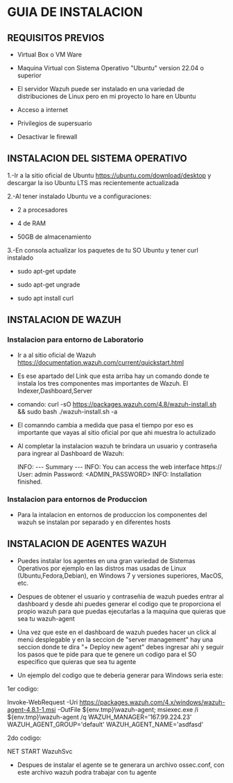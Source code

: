 # GUIA DE INSTALACION

## REQUISITOS PREVIOS

- Virtual Box o VM Ware

- Maquina Virtual con Sistema Operativo "Ubuntu" version 22.04 o superior
 - El servidor Wazuh puede ser instalado en una variedad de distribuciones de Linux pero en mi proyecto lo hare en Ubuntu

- Acceso a internet 

- Privilegios de supersuario 

- Desactivar le firewall

## INSTALACION DEL SISTEMA OPERATIVO 

1.-Ir a la sitio oficial de Ubuntu https://ubuntu.com/download/desktop y descargar la iso Ubuntu LTS mas recientemente actualizada

2.-Al tener instalado Ubuntu ve a configuraciones:

- 2 a procesadores

- 4 de RAM

- 50GB de almacenamiento

3.-En consola actualizar los paquetes de tu SO Ubuntu y tener curl instalado

- sudo apt-get update

- sudo apt-get ungrade

- sudo apt install curl

## INSTALACION DE WAZUH 

### Instalacion para entorno de Laboratorio
 
 - Ir a al sitio oficial de Wazuh https://documentation.wazuh.com/current/quickstart.html

 - Es ese apartado del Link que esta arriba hay un comando donde te instala los tres componentes mas importantes de Wazuh. El Indexer,Dashboard,Server

 - comando: curl -sO https://packages.wazuh.com/4.8/wazuh-install.sh && sudo bash ./wazuh-install.sh -a
  - El comanndo cambia a medida que pasa el tiempo por eso es importante que vayas al sitio oficial por que ahi muestra lo actulizado 

 - Al completar la instalacion wazuh te brindara un usuario y contraseña para ingrear al Dashboard de Wazuh:

   INFO: --- Summary ---
   INFO: You can access the web interface https://<wazuh-dashboard-ip> 
      User: admin 
      Password: <ADMIN_PASSWORD> 
   INFO: Installation finished. 


### Instalacion para entornos de Produccion

- Para la intalacion en entornos de produccion los componentes del wazuh se instalan por separado y en diferentes hosts

## INSTALACION DE AGENTES WAZUH

- Puedes instalar los agentes en una gran variedad de Sistemas Operativos por ejemplo en las distros mas usadas de Linux (Ubuntu,Fedora,Debian), en Windows 7 y versiones superiores, MacOS, etc.

- Despues de obtener el usuario y contraseñia de wazuh puedes entrar al dashboard y desde ahi puedes generar el codigo que te proporciona el propio wazuh para que puedas ejecutarlas a la maquina que quieras que sea tu wazuh-agent 

- Una vez que este en el dashboard de wazuh puedes hacer un click al menú desplegable y en la seccion de "server management" hay una seccion donde te dira "+ Deploy new agent" debes ingresar ahi y seguir los pasos que te pide para que te genere un codigo para el SO especifico que quieras que sea tu agente

- Un ejemplo del codigo que te deberia generar para Windows seria este:
 
 1er codigo:

  Invoke-WebRequest -Uri https://packages.wazuh.com/4.x/windows/wazuh-agent-4.8.1-1.msi -OutFile ${env.tmp}\wazuh-agent; msiexec.exe /i ${env.tmp}\wazuh-agent /q WAZUH_MANAGER='167.99.224.23' WAZUH_AGENT_GROUP='default' WAZUH_AGENT_NAME='asdfasd' 
 
 2do codigo: 

  NET START WazuhSvc

- Despues de instalar el agente se te generara un archivo ossec.conf, con este archivo wazuh podra trabajar con tu agente



